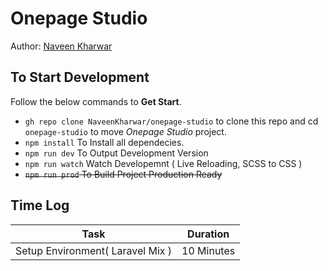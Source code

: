 Onepage Studio
===

Author: [Naveen Kharwar](https://NaveenKharwar.Dev)

To Start Development
------
Follow the below commands to **Get Start**.

* `gh repo clone NaveenKharwar/onepage-studio` to clone this repo and cd `onepage-studio` to move *Onepage Studio* project.
* `npm install` To Install all dependecies.
* `npm run dev` To Output Development Version
* `npm run watch` Watch Developemnt ( Live Reloading, SCSS to CSS )
* ~~`npm run prod` To Build Project Production Ready~~ 

Time Log
------

|Task  	|Duration  | 	
|-	|- |	
|Setup Environment( Laravel Mix )  	| 10 Minutes  |